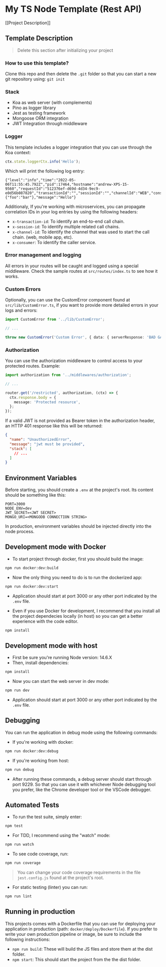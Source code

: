 # My TS Node Template (Rest API)

[[Project Description]]

## Template Description

> Delete this section after initializing your project

### **How to use this template?**

Clone this repo and then delete the `.git` folder so that you can start a new git repository using: `git init`

### **Stack**

- Koa as web server (with complements)
- Pino as logger library
- Jest as testing framework
- Mongoose ORM integration
- JWT Integration through middleware

### **Logger**

This template includes a logger integration that you can use through the Koa context:

```ts
ctx.state.loggerCtx.info('Hello');
```

Which will print the following log entry:

```
{"level":"info","time":"2022-05-06T11:55:45.792Z","pid":17464,"hostname":"andrew-XPS-15-9560","requestId":"512376ef-d69d-4d34-9ec9-e0d56b087820","transactionId":"","sessionId":"","channelId":"WEB","consumerName":"","environment":"dev","payload":{"foo":"bar"},"message":"Hello"}
```

Additionaly, If you're working with microservices, you can propagate correlation IDs in your log entries by using the following headers:

- `x-transaction-id`: To identify an end-to-end call chain.
- `x-session-id`: To identify multiple related call chains.
- `x-channel-id`: To identify the channel that was used to start the call chain. (web, mobile app, etc).
- `x-consumer`: To identify the caller service.

### **Error management and logging**

All errors in your routes will be caught and logged using a special middleware. Check the sample routes at `src/routes/index.ts` to see how it works.

### **Custom Errors**

Optionally, you can use the CustomError component found at `src/lib/CustomError.ts`, if you want to provide more detailed errors in your logs and errors:

```ts
import CustomError from '../lib/CustomError';

// ...

throw new CustomError('Custom Error', { data: { serverResponse: 'BAD GATEWAY' }, statusCode: 503 });
```

### **Authorization**

You can use the authorization middleware to control access to your protected routes. Example:

```ts
import authorization from '../middlewares/authorization';

// ...

router.get('/restricted', authorization, (ctx) => {
  ctx.response.body = {
    message: 'Protected resource',
  };
});
```

If a valid JWT is not provided as Bearer token in the authorization header, an HTTP 401 response like this will be returned:

```json
{
  "name": "UnauthorizedError",
  "message": "jwt must be provided",
  "stack": [
    // ...
  ]
}
```

## Environment Variables

Before starting, you should create a `.env` at the project's root. Its content should be something like this:

```
PORT=3000
NODE_ENV=dev
JWT_SECRET=<JWT SECRET>
MONGO_URI=<MONGODB CONNECTION STRING>
```

In production, environment variables should be injected directly into the node process.

## Development mode with Docker

- To start project through docker, first you should build the image:

```sh
npm run docker:dev:build
```

- Now the only thing you need to do is to run the dockerized app:

```sh
npm run docker:dev:start
```

- Application should start at port 3000 or any other port indicated by the `.env` file.

- Even if you use Docker for development, I recommend that you install all the project dependecies locally (in host) so you can get a better experience with the code editor.

```sh
npm install
```

## Development mode with host

- First be sure you're running Node version: 14.6.X
- Then, install dependencies:

```sh
npm install
```

- Now you can start the web server in dev mode:

```sh
npm run dev
```

- Application should start at port 3000 or any other port indicated by the `.env` file.

## Debugging

You can run the application in debug mode using the following commands:

- If you're working with docker:

```sh
npm run docker:dev:debug
```

- If you're working from host:

```sh
npm run debug
```

- After running these commands, a debug server should start through port 9229. So that you can use it with whichever Node debugging tool you prefer, like the Chrome developer tool or the VSCode debugger.

## Automated Tests

- To run the test suite, simply enter:

```sh
npm test
```

- For TDD, I recommend using the "watch" mode:

```sh
npm run watch
```

- To see code coverage, run:

```sh
npm run coverage
```

> You can change your code coverage requirements in the file `jest.config.js` found at the project's root.

- For static testing (linter) you can run:

```sh
npm run lint
```

## Running in production

This projects comes with a Dockerfile that you can use for deploying your application in production (path: `docker/deploy/Dockerfile`). If you prefer to write your own production pipeline or image, be sure to include the following instructions:

- `npm run build`: These will build the JS files and store them at the dist folder.
- `npm start`: This should start the project from the the dist folder.

